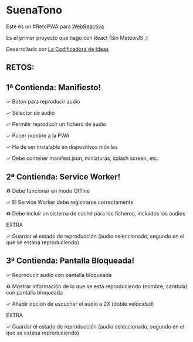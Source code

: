 # SuenaTono

Este es un #RetoPWA para [WebReactiva](https://webreactiva.com) 

Es el primer proyecto que hago con React (Sin MeteorJS ;)

Desarrollado por [La Codificadora de Ideas](https://lacodificadora.com) 


## RETOS:

## 1ª Contienda: Manifiesto!

&check; Botón para reproducir audio

&check; Selector de audio 

&check; Permitir reproducir un fichero de audio 

&check; Poner nombre a la PWA 

&check; Ha de ser instalable en dispositivos móviles 

&check; Debe contener manifest.json, miniaturas, splash screen, etc. 

## 2ª Contienda: Service Worker!

&#9851; Debe funcionar en modo Offline

&check; El Service Worker debe registrarse correctamente

&#9851; Debe incluir un sistema de caché para los ficheros, incluidos los audios

EXTRA

&check; Guardar el estado de reproducción (audio seleccionado, segundo en el que se estaba reproduciendo)

## 3ª Contienda: Pantalla Bloqueada!

&check; Reproducir audio con pantalla bloqueada

&#9851; Mostrar información de lo que se está reproduciendo (nombre, caratula) con pantalla bloqueada

&check; Añadir opción de escuchar el audio a 2X (doble velocidad)

EXTRA

&check; Guardar el estado de reproducción (audio seleccionado, segundo en el que se estaba reproduciendo)

